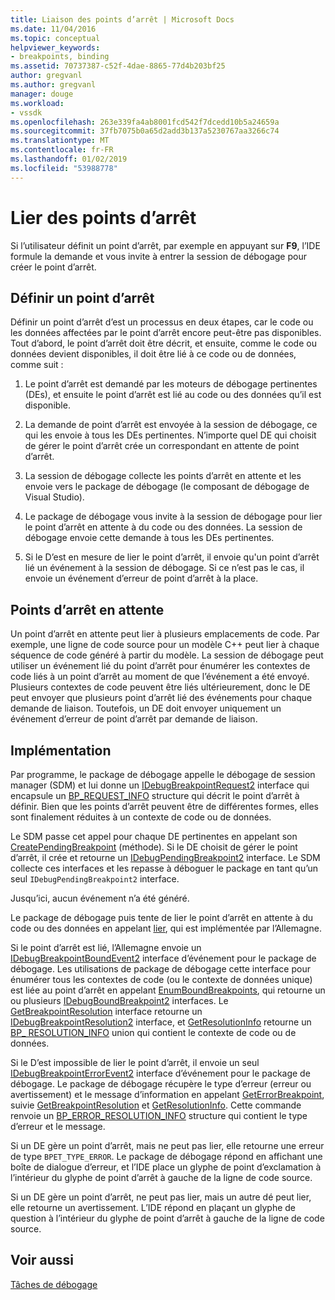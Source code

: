 ```yaml
---
title: Liaison des points d’arrêt | Microsoft Docs
ms.date: 11/04/2016
ms.topic: conceptual
helpviewer_keywords:
- breakpoints, binding
ms.assetid: 70737387-c52f-4dae-8865-77d4b203bf25
author: gregvanl
ms.author: gregvanl
manager: douge
ms.workload:
- vssdk
ms.openlocfilehash: 263e339fa4ab8001fcd542f7dcedd10b5a24659a
ms.sourcegitcommit: 37fb7075b0a65d2add3b137a5230767aa3266c74
ms.translationtype: MT
ms.contentlocale: fr-FR
ms.lasthandoff: 01/02/2019
ms.locfileid: "53988778"
---
```

# <a name="bind-breakpoints"></a>Lier des points d’arrêt
Si l’utilisateur définit un point d’arrêt, par exemple en appuyant sur **F9**, l’IDE formule la demande et vous invite à entrer la session de débogage pour créer le point d’arrêt.  
  
## <a name="set-a-breakpoint"></a>Définir un point d’arrêt  
 Définir un point d’arrêt d’est un processus en deux étapes, car le code ou les données affectées par le point d’arrêt encore peut-être pas disponibles. Tout d’abord, le point d’arrêt doit être décrit, et ensuite, comme le code ou données devient disponibles, il doit être lié à ce code ou de données, comme suit :  
  
1.  Le point d’arrêt est demandé par les moteurs de débogage pertinentes (DEs), et ensuite le point d’arrêt est lié au code ou des données qu’il est disponible.  
  
2.  La demande de point d’arrêt est envoyée à la session de débogage, ce qui les envoie à tous les DEs pertinentes. N’importe quel DE qui choisit de gérer le point d’arrêt crée un correspondant en attente de point d’arrêt.  
  
3.  La session de débogage collecte les points d’arrêt en attente et les envoie vers le package de débogage (le composant de débogage de Visual Studio).  
  
4.  Le package de débogage vous invite à la session de débogage pour lier le point d’arrêt en attente à du code ou des données. La session de débogage envoie cette demande à tous les DEs pertinentes.  
  
5.  Si le D’est en mesure de lier le point d’arrêt, il envoie qu'un point d’arrêt lié un événement à la session de débogage. Si ce n’est pas le cas, il envoie un événement d’erreur de point d’arrêt à la place.  
  
## <a name="pending-breakpoints"></a>Points d’arrêt en attente  
 Un point d’arrêt en attente peut lier à plusieurs emplacements de code. Par exemple, une ligne de code source pour un modèle C++ peut lier à chaque séquence de code généré à partir du modèle. La session de débogage peut utiliser un événement lié du point d’arrêt pour énumérer les contextes de code liés à un point d’arrêt au moment de que l’événement a été envoyé. Plusieurs contextes de code peuvent être liés ultérieurement, donc le DE peut envoyer que plusieurs point d’arrêt lié des événements pour chaque demande de liaison. Toutefois, un DE doit envoyer uniquement un événement d’erreur de point d’arrêt par demande de liaison.  
  
## <a name="implementation"></a>Implémentation  
 Par programme, le package de débogage appelle le débogage de session manager (SDM) et lui donne un [IDebugBreakpointRequest2](../../extensibility/debugger/reference/idebugbreakpointrequest2.md) interface qui encapsule un [BP_REQUEST_INFO](../../extensibility/debugger/reference/bp-request-info.md) structure qui décrit le point d’arrêt à définir. Bien que les points d’arrêt peuvent être de différentes formes, elles sont finalement réduites à un contexte de code ou de données.  
  
 Le SDM passe cet appel pour chaque DE pertinentes en appelant son [CreatePendingBreakpoint](../../extensibility/debugger/reference/idebugengine2-creatependingbreakpoint.md) (méthode). Si le DE choisit de gérer le point d’arrêt, il crée et retourne un [IDebugPendingBreakpoint2](../../extensibility/debugger/reference/idebugpendingbreakpoint2.md) interface. Le SDM collecte ces interfaces et les repasse à déboguer le package en tant qu’un seul `IDebugPendingBreakpoint2` interface.  
  
 Jusqu’ici, aucun événement n’a été généré.  
  
 Le package de débogage puis tente de lier le point d’arrêt en attente à du code ou des données en appelant [lier](../../extensibility/debugger/reference/idebugpendingbreakpoint2-bind.md), qui est implémentée par l’Allemagne.  
  
 Si le point d’arrêt est lié, l’Allemagne envoie un [IDebugBreakpointBoundEvent2](../../extensibility/debugger/reference/idebugbreakpointboundevent2.md) interface d’événement pour le package de débogage. Les utilisations de package de débogage cette interface pour énumérer tous les contextes de code (ou le contexte de données unique) est liée au point d’arrêt en appelant [EnumBoundBreakpoints](../../extensibility/debugger/reference/idebugbreakpointboundevent2-enumboundbreakpoints.md), qui retourne un ou plusieurs [IDebugBoundBreakpoint2](../../extensibility/debugger/reference/idebugboundbreakpoint2.md) interfaces. Le [GetBreakpointResolution](../../extensibility/debugger/reference/idebugboundbreakpoint2-getbreakpointresolution.md) interface retourne un [IDebugBreakpointResolution2](../../extensibility/debugger/reference/idebugbreakpointresolution2.md) interface, et [GetResolutionInfo](../../extensibility/debugger/reference/idebugbreakpointresolution2-getresolutioninfo.md) retourne un [BP_ RESOLUTION_INFO](../../extensibility/debugger/reference/bp-resolution-info.md) union qui contient le contexte de code ou de données.  
  
 Si le D’est impossible de lier le point d’arrêt, il envoie un seul [IDebugBreakpointErrorEvent2](../../extensibility/debugger/reference/idebugbreakpointerrorevent2.md) interface d’événement pour le package de débogage. Le package de débogage récupère le type d’erreur (erreur ou avertissement) et le message d’information en appelant [GetErrorBreakpoint](../../extensibility/debugger/reference/idebugbreakpointerrorevent2-geterrorbreakpoint.md), suivie [GetBreakpointResolution](../../extensibility/debugger/reference/idebugerrorbreakpoint2-getbreakpointresolution.md) et [ GetResolutionInfo](../../extensibility/debugger/reference/idebugerrorbreakpointresolution2-getresolutioninfo.md). Cette commande renvoie un [BP_ERROR_RESOLUTION_INFO](../../extensibility/debugger/reference/bp-error-resolution-info.md) structure qui contient le type d’erreur et le message.  
  
 Si un DE gère un point d’arrêt, mais ne peut pas lier, elle retourne une erreur de type `BPET_TYPE_ERROR`. Le package de débogage répond en affichant une boîte de dialogue d’erreur, et l’IDE place un glyphe de point d’exclamation à l’intérieur du glyphe de point d’arrêt à gauche de la ligne de code source.  
  
 Si un DE gère un point d’arrêt, ne peut pas lier, mais un autre dé peut lier, elle retourne un avertissement. L’IDE répond en plaçant un glyphe de question à l’intérieur du glyphe de point d’arrêt à gauche de la ligne de code source.  
  
## <a name="see-also"></a>Voir aussi  
 [Tâches de débogage](../../extensibility/debugger/debugging-tasks.md)